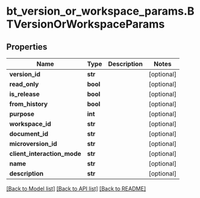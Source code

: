 # bt_version_or_workspace_params.BTVersionOrWorkspaceParams

## Properties
Name | Type | Description | Notes
------------ | ------------- | ------------- | -------------
**version_id** | **str** |  | [optional] 
**read_only** | **bool** |  | [optional] 
**is_release** | **bool** |  | [optional] 
**from_history** | **bool** |  | [optional] 
**purpose** | **int** |  | [optional] 
**workspace_id** | **str** |  | [optional] 
**document_id** | **str** |  | [optional] 
**microversion_id** | **str** |  | [optional] 
**client_interaction_mode** | **str** |  | [optional] 
**name** | **str** |  | [optional] 
**description** | **str** |  | [optional] 

[[Back to Model list]](../README.md#documentation-for-models) [[Back to API list]](../README.md#documentation-for-api-endpoints) [[Back to README]](../README.md)


